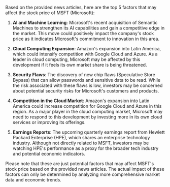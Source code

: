 Based on the provided news articles, here are the top 5 factors that may affect the stock price of MSFT (Microsoft):

1. **AI and Machine Learning**: Microsoft's recent acquisition of Semantic Machines to strengthen its AI capabilities and gain a competitive edge in the market. This move could positively impact the company's stock price as it indicates Microsoft's commitment to innovation in this area.

2. **Cloud Computing Expansion**: Amazon's expansion into Latin America, which could intensify competition with Google Cloud and Azure. As a leader in cloud computing, Microsoft may be affected by this development if it feels its own market share is being threatened.

3. **Security Flaws**: The discovery of new chip flaws (Speculative Store Bypass) that can allow passwords and sensitive data to be read. While the risk associated with these flaws is low, investors may be concerned about potential security risks for Microsoft's customers and products.

4. **Competition in the Cloud Market**: Amazon's expansion into Latin America could increase competition for Google Cloud and Azure in this region. As a major player in the cloud computing market, Microsoft may need to respond to this development by investing more in its own cloud services or improving its offerings.

5. **Earnings Reports**: The upcoming quarterly earnings report from Hewlett Packard Enterprise (HPE), which shares an enterprise technology industry. Although not directly related to MSFT, investors may be watching HPE's performance as a proxy for the broader tech industry and potential economic indicators.

Please note that these are just potential factors that may affect MSFT's stock price based on the provided news articles. The actual impact of these factors can only be determined by analyzing more comprehensive market data and economic trends.